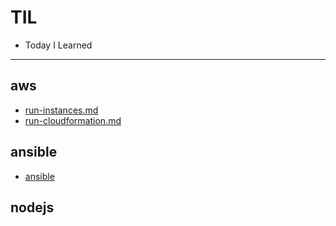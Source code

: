 # TIL
- Today I Learned
---

## aws
* [run-instances.md](aws/ec2/run-instances.md)
* [run-cloudformation.md](aws/cloudformation/run-cloudformation.md)

## ansible
* [ansible](https://github.com/Moon-Tae-Kwon/ansible)

## nodejs